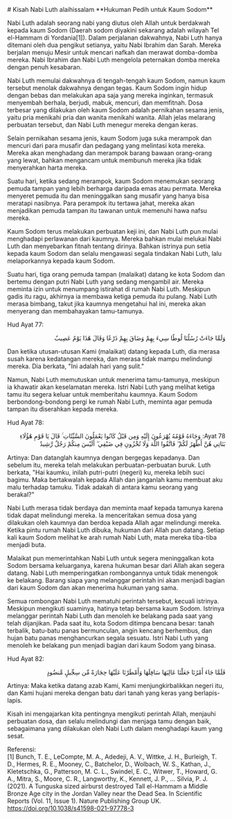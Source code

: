 <div markdown="1">
# Kisah Nabi Luth alaihissalam  
**Hukuman Pedih untuk Kaum Sodom**

Nabi Luth adalah seorang nabi yang diutus oleh Allah untuk berdakwah kepada kaum Sodom (Daerah sodom diyakini sekarang adalah wilayah Tel el-Hammam di Yordania[1]). Dalam perjalanan dakwahnya, Nabi Luth hanya ditemani oleh dua pengikut setianya, yaitu Nabi Ibrahim dan Sarah. Mereka berjalan menuju Mesir untuk mencari nafkah dan merawat domba-domba mereka. Nabi Ibrahim dan Nabi Luth mengelola peternakan domba mereka dengan penuh kesabaran.

Nabi Luth memulai dakwahnya di tengah-tengah kaum Sodom, namun kaum tersebut menolak dakwahnya dengan tegas. Kaum Sodom ingin hidup dengan bebas dan melakukan apa saja yang mereka inginkan, termasuk menyembah berhala, berjudi, mabuk, mencuri, dan memfitnah. Dosa terbesar yang dilakukan oleh kaum Sodom adalah pernikahan sesama jenis, yaitu pria menikahi pria dan wanita menikahi wanita. Allah jelas melarang perbuatan tersebut, dan Nabi Luth menegur mereka dengan keras.

Selain pernikahan sesama jenis, kaum Sodom juga suka merampok dan mencuri dari para musafir dan pedagang yang melintasi kota mereka. Mereka akan menghadang dan merampok barang bawaan orang-orang yang lewat, bahkan mengancam untuk membunuh mereka jika tidak menyerahkan harta mereka.

Suatu hari, ketika sedang merampok, kaum Sodom menemukan seorang pemuda tampan yang lebih berharga daripada emas atau permata. Mereka menyeret pemuda itu dan meninggalkan sang musafir yang hanya bisa meratapi nasibnya. Para perampok itu tertawa jahat, mereka akan menjadikan pemuda tampan itu tawanan untuk memenuhi hawa nafsu mereka.

Kaum Sodom terus melakukan perbuatan keji ini, dan Nabi Luth pun mulai menghadapi perlawanan dari kaumnya. Mereka bahkan mulai melukai Nabi Luth dan menyebarkan fitnah tentang dirinya. Bahkan istrinya pun setia kepada kaum Sodom dan selalu mengawasi segala tindakan Nabi Luth, lalu melaporkannya kepada kaum Sodom.

Suatu hari, tiga orang pemuda tampan (malaikat) datang ke kota Sodom dan bertemu dengan putri Nabi Luth yang sedang mengambil air. Mereka meminta izin untuk menumpang istirahat di rumah Nabi Luth. Meskipun gadis itu ragu, akhirnya ia membawa ketiga pemuda itu pulang. Nabi Luth merasa bimbang, takut jika kaumnya mengetahui hal ini, mereka akan menyerang dan membahayakan tamu-tamunya.

Hud Ayat 77:
<p lang='ar' dir='rtl' align=right>
وَلَمَّا جَاءَتْ رُسُلُنَا لُوطًا سِيءَ بِهِمْ وَضَاقَ بِهِمْ ذَرْعًا وَقَالَ هَٰذَا يَوْمٌ عَصِيبٌ
</p>
Dan ketika utusan-utusan Kami (malaikat) datang kepada Luth, dia merasa susah karena kedatangan mereka, dan merasa tidak mampu melindungi mereka. Dia berkata, "Ini adalah hari yang sulit."

Namun, Nabi Luth memutuskan untuk menerima tamu-tamunya, meskipun ia khawatir akan keselamatan mereka. Istri Nabi Luth yang melihat ketiga tamu itu segera keluar untuk memberitahu kaumnya. Kaum Sodom berbondong-bondong pergi ke rumah Nabi Luth, meminta agar pemuda tampan itu diserahkan kepada mereka.

Hud Ayat 78:
<p lang='ar' dir='rtl' align=right>
Ayat 78:
وَجَاءَهُ قَوْمُهُ يُهْرَعُونَ إِلَيْهِ وَمِن قَبْلُ كَانُوا يَعْمَلُونَ السَّيِّئَاتِ ۚ قَالَ يَا قَوْمِ هَٰؤُلَاءِ بَنَاتِي هُنَّ أَطْهَرُ لَكُمْ ۖ فَاتَّقُوا اللَّهَ وَلَا تُخْزُونِ فِي ضَيْفِي ۖ أَلَيْسَ مِنكُمْ رَجُلٌ رَّشِيدٌ
</p>
Artinya:
Dan datanglah kaumnya dengan bergegas kepadanya. Dan sebelum itu, mereka telah melakukan perbuatan-perbuatan buruk. Luth berkata, "Hai kaumku, inilah putri-putri (negeri) ku, mereka lebih suci bagimu. Maka bertakwalah kepada Allah dan janganlah kamu membuat aku malu terhadap tamuku. Tidak adakah di antara kamu seorang yang berakal?"

Nabi Luth merasa tidak berdaya dan meminta maaf kepada tamunya karena tidak dapat melindungi mereka. Ia menceritakan semua dosa yang dilakukan oleh kaumnya dan berdoa kepada Allah agar melindungi mereka. Ketika pintu rumah Nabi Luth dibuka, hukuman dari Allah pun datang. Setiap kali kaum Sodom melihat ke arah rumah Nabi Luth, mata mereka tiba-tiba menjadi buta.

Malaikat pun memerintahkan Nabi Luth untuk segera meninggalkan kota Sodom bersama keluarganya, karena hukuman besar dari Allah akan segera datang. Nabi Luth memperingatkan rombongannya untuk tidak menengok ke belakang. Barang siapa yang melanggar perintah ini akan menjadi bagian dari kaum Sodom dan akan menerima hukuman yang sama.

Semua rombongan Nabi Luth mematuhi perintah tersebut, kecuali istrinya. Meskipun mengikuti suaminya, hatinya tetap bersama kaum Sodom. Istrinya melanggar perintah Nabi Luth dan menoleh ke belakang pada saat yang telah dijanjikan. Pada saat itu, kota Sodom ditimpa bencana besar: tanah terbalik, batu-batu panas bermunculan, angin kencang berhembus, dan hujan batu panas menghancurkan segala sesuatu. Istri Nabi Luth yang menoleh ke belakang pun menjadi bagian dari kaum Sodom yang binasa.

Hud Ayat 82:
<p lang='ar' dir='rtl' align=right>
فَلَمَّا جَاءَ أَمْرُنَا جَعَلْنَا عَالِيَهَا سَافِلَهَا وَأَمْطَرْنَا عَلَيْهَا حِجَارَةً مِّن سِجِّيلٍ مَّنضُودٍ
</p>
Artinya:
Maka ketika datang azab Kami, Kami menjungkirbalikkan negeri itu, dan Kami hujani mereka dengan batu dari tanah yang keras yang berlapis-lapis.

Kisah ini mengajarkan kita pentingnya mengikuti perintah Allah, menjauhi perbuatan dosa, dan selalu melindungi dan menjaga tamu dengan baik, sebagaimana yang dilakukan oleh Nabi Luth dalam menghadapi kaum yang sesat.

Referensi:  
[1] Bunch, T. E., LeCompte, M. A., Adedeji, A. V., Wittke, J. H., Burleigh, T. D., Hermes, R. E., Mooney, C., Batchelor, D., Wolbach, W. S., Kathan, J., Kletetschka, G., Patterson, M. C. L., Swindel, E. C., Witwer, T., Howard, G. A., Mitra, S., Moore, C. R., Langworthy, K., Kennett, J. P., … Silvia, P. J. (2021). A Tunguska sized airburst destroyed Tall el-Hammam a Middle Bronze Age city in the Jordan Valley near the Dead Sea. In Scientific Reports (Vol. 11, Issue 1). Nature Publishing Group UK. https://doi.org/10.1038/s41598-021-97778-3